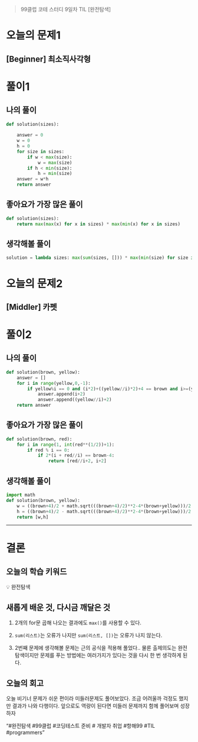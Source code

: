 > 99클럽 코테 스터디 9일차 TIL [완전탐색]
> 

# 오늘의 문제1

## [Beginner] 최소직사각형

# 풀이1

## 나의 풀이

```python
def solution(sizes):
        
    answer = 0
    w = 0
    h = 0
    for size in sizes:
        if w < max(size):
            w = max(size)
        if h < min(size):
            h = min(size)
    answer = w*h
    return answer
```

## 좋아요가 가장 많은 풀이

```python
def solution(sizes):
    return max(max(x) for x in sizes) * max(min(x) for x in sizes)
```

## 생각해볼 풀이

```python
solution = lambda sizes: max(sum(sizes, [])) * max(min(size) for size in sizes)
```

# 오늘의 문제2

## [Middler] 카펫

# 풀이2

## 나의 풀이

```python
def solution(brown, yellow):
    answer = []
    for i in range(yellow,0,-1):
        if yellow%i == 0 and (i*2)+((yellow//i)*2)+4 == brown and i>=(yellow//i):
            answer.append(i+2)
            answer.append((yellow//i)+2)
    return answer
```

## 좋아요가 가장 많은 풀이

```python
def solution(brown, red):
    for i in range(1, int(red**(1/2))+1):
        if red % i == 0:
            if 2*(i + red//i) == brown-4:
                return [red//i+2, i+2]
```

## 생각해볼 풀이

```python
import math
def solution(brown, yellow):
    w = ((brown+4)/2 + math.sqrt(((brown+4)/2)**2-4*(brown+yellow)))/2
    h = ((brown+4)/2 - math.sqrt(((brown+4)/2)**2-4*(brown+yellow)))/2
    return [w,h]
```

---

# 결론

## 오늘의 학습 키워드

<aside>
💡 완전탐색

</aside>

## 새롭게 배운 것, 다시금 깨달은 것

1. 2개의 for문 곱해 나오는 결과에도 `max()`를 사용할 수 있다.
2. `sum(리스트)`는 오류가 나지만 `sum(리스트, [])`는 오류가 나지 않는다.

1. 2번째 문제에 생각해볼 문제는 근의 공식을 적용해 풀었다.. 물론 출제의도는 완전탐색이지만 문제를 푸는 방법에는 여러가지가 있다는 것을 다시 한 번 생각하게 된다.

## 오늘의 회고

오늘 비기너 문제가 쉬운 편이라 미들러문제도 풀어보았다. 조금 어려울까 걱정도 했지만 결과가 나와 다행이다. 앞으로도 역량이 된다면 미들러 문제까지 함께 풀어보며 성장하자

“#완전탐색 #99클럽 #코딩테스트 준비 # 개발자 취업 #항해99 #TIL #programmers”